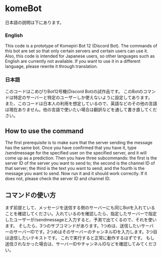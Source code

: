 # komeBot
日本語の説明は下にあります。

### English

This code is a prototype of Komepiri Bot 12 (Discord Bot).
The commands of this bot are set so that only certain servers and certain users can use it.
Also, this code is intended for Japanese users, so other languages such as English are currently not available. If you want to use it in a different language, please rewrite it through translation.

### 日本語

このコードはこめぴりBot12号機(Discord Bot)の試作品です。
このBotのコマンドは特定のサーバーと特定のユーザーしか使えないように設定してあります。
また、このコードは日本人の利用を想定しているので、英語などのその他の言語は現在ありません。他の言語で使いたい場合は翻訳などを通して書き直してください。

## How to use the command

The first prerequisite is to make sure that the server sending the message has the same bot. Once you have confirmed that you have it, type /sendmessage for the specified user on the specified server, and it will come up as a prediction.
Then you have three subcommands: the first is the server ID of the server you want to send to; the second is the channel ID of that server; the third is the text you want to send; and the fourth is the message you want to send.
Now run it and it should work correctly.
If it does not, please check the server ID and channel ID.

## コマンドの使い方

まず前提として、メッセージを送信する側のサーバーにも同じBotを入れていることを確認してください。入れているのを確認したら、指定したサーバーで指定したユーザーが/sendmessageと入力すると、予測で出てくるので、それを使います。
そしたら、3つのサブコマンドがあります。1つめは、送信したいサーバーのサーバーIDです。2つめはそのサーバーのチャンネルIDを入力します。3つ目は送信したいテキストです。
これで実行すると正常に動作するはずです。
もし送信されなかった場合は、サーバーIDやチャンネルIDなどを確認してみてください。
